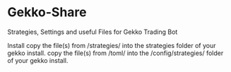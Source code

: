 # Gekko-Share
Strategies, Settings and useful Files for Gekko Trading Bot


Install
copy the file(s) from /strategies/ into the strategies folder of your gekko install.
copy the file(s) from /toml/ into the /config/strategies/ folder of your gekko install.

